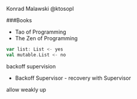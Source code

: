 Konrad Malawski @ktosopl

###Books
- Tao of Programming
- The Zen of Programming

```scala
var list: List <- yes
val mutable.List <- no
```

backoff supervision
- Backoff Supervisor - recovery with Supervisor

allow weakly up

